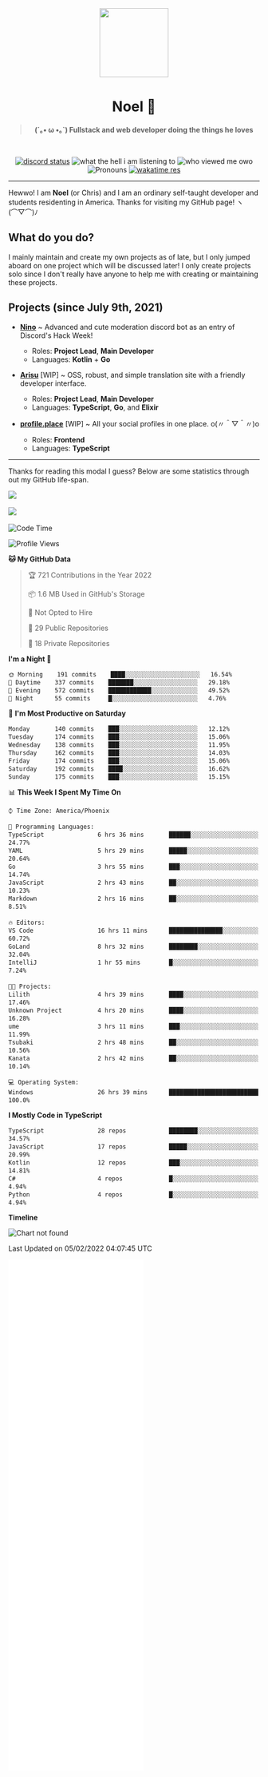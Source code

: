 <div align='center'>
  <div align='center'>
    <img
      src='https://cdn.floofy.dev/art/icons/icon_cinnamonserval.png'
      width='138'
      height='138'
    />
  </div>
  <h1>Noel 🐾</h1>
  <blockquote><strong>(´｡• ω •｡`) Fullstack and web developer doing the things he loves</strong></blockquote>

  <br />

  <a href='https://discord.com/users/280158289667555328' target='_blank'><img alt="discord status" src="https://dev.discordprofiles.me/badge/status/280158289667555328" /></a>
  <img alt="what the hell i am listening to" src="https://dev.discordprofiles.me/badge/spotify/280158289667555328" />
  <img alt="who viewed me owo" src="https://komarev.com/ghpvc/?username=auguwu" />
  <img alt='Pronouns' src='https://img.shields.io/endpoint?url=https://pronoundb.org/shields/6004d014406af11e4593a013' />
  <a href="https://wakatime.com/@auguwu" target='_blank'>
    <img alt='wakatime res' src='https://wakatime.com/badge/user/89736485-42ec-4c0f-a2f3-481db74514dc.svg' />
  </a>
</div>

<hr />

Hewwo! I am **Noel** (or Chris) and I am an ordinary self-taught developer and students residenting in America. Thanks for visiting my GitHub page! ヽ(⌒▽⌒)ﾉ

## What do you do?
I mainly maintain and create my own projects as of late, but I only jumped aboard on one project which will be discussed later! I only create projects
solo since I don't really have anyone to help me with creating or maintaining these projects.

## Projects (since July 9th, 2021)
- [**Nino**](https://nino.sh) ~ Advanced and cute moderation discord bot as an entry of Discord's Hack Week!
  - Roles: **Project Lead**, **Main Developer**
  - Languages: **Kotlin** + **Go**

- [**Arisu**](https://arisu.land) [WIP] ~ OSS, robust, and simple translation site with a friendly developer interface.
  - Roles: **Project Lead**, **Main Developer**
  - Languages: **TypeScript**, **Go**, and **Elixir**

- [**profile.place**](https://profile.place) [WIP] ~ All your social profiles in one place. o(〃＾▽＾〃)o
  - Roles: **Frontend**
  - Languages: **TypeScript**

---

Thanks for reading this modal I guess? Below are some statistics through out my GitHub life-span.

![](https://github-readme-stats.vercel.app/api?username=auguwu&count_private=true&show_icons=true&theme=gruvbox)

![](https://github-readme-stats.vercel.app/api/top-langs/?username=auguwu&layout=compact&theme=gruvbox)

<!--START_SECTION:waka-->
![Code Time](http://img.shields.io/badge/Code%20Time-2%2C702%20hrs%2024%20mins-blue)

![Profile Views](http://img.shields.io/badge/Profile%20Views-57-blue)

**🐱 My GitHub Data** 

> 🏆 721 Contributions in the Year 2022
 > 
> 📦 1.6 MB Used in GitHub's Storage 
 > 
> 🚫 Not Opted to Hire
 > 
> 📜 29 Public Repositories 
 > 
> 🔑 18 Private Repositories  
 > 
**I'm a Night 🦉** 

```text
🌞 Morning    191 commits    ████░░░░░░░░░░░░░░░░░░░░░   16.54% 
🌆 Daytime    337 commits    ███████░░░░░░░░░░░░░░░░░░   29.18% 
🌃 Evening    572 commits    ████████████░░░░░░░░░░░░░   49.52% 
🌙 Night      55 commits     █░░░░░░░░░░░░░░░░░░░░░░░░   4.76%

```
📅 **I'm Most Productive on Saturday** 

```text
Monday       140 commits    ███░░░░░░░░░░░░░░░░░░░░░░   12.12% 
Tuesday      174 commits    ███░░░░░░░░░░░░░░░░░░░░░░   15.06% 
Wednesday    138 commits    ███░░░░░░░░░░░░░░░░░░░░░░   11.95% 
Thursday     162 commits    ███░░░░░░░░░░░░░░░░░░░░░░   14.03% 
Friday       174 commits    ███░░░░░░░░░░░░░░░░░░░░░░   15.06% 
Saturday     192 commits    ████░░░░░░░░░░░░░░░░░░░░░   16.62% 
Sunday       175 commits    ███░░░░░░░░░░░░░░░░░░░░░░   15.15%

```


📊 **This Week I Spent My Time On** 

```text
⌚︎ Time Zone: America/Phoenix

💬 Programming Languages: 
TypeScript               6 hrs 36 mins       ██████░░░░░░░░░░░░░░░░░░░   24.77% 
YAML                     5 hrs 29 mins       █████░░░░░░░░░░░░░░░░░░░░   20.64% 
Go                       3 hrs 55 mins       ███░░░░░░░░░░░░░░░░░░░░░░   14.74% 
JavaScript               2 hrs 43 mins       ██░░░░░░░░░░░░░░░░░░░░░░░   10.23% 
Markdown                 2 hrs 16 mins       ██░░░░░░░░░░░░░░░░░░░░░░░   8.51%

🔥 Editors: 
VS Code                  16 hrs 11 mins      ███████████████░░░░░░░░░░   60.72% 
GoLand                   8 hrs 32 mins       ████████░░░░░░░░░░░░░░░░░   32.04% 
IntelliJ                 1 hr 55 mins        █░░░░░░░░░░░░░░░░░░░░░░░░   7.24%

🐱‍💻 Projects: 
Lilith                   4 hrs 39 mins       ████░░░░░░░░░░░░░░░░░░░░░   17.46% 
Unknown Project          4 hrs 20 mins       ████░░░░░░░░░░░░░░░░░░░░░   16.28% 
ume                      3 hrs 11 mins       ███░░░░░░░░░░░░░░░░░░░░░░   11.99% 
Tsubaki                  2 hrs 48 mins       ██░░░░░░░░░░░░░░░░░░░░░░░   10.56% 
Kanata                   2 hrs 42 mins       ██░░░░░░░░░░░░░░░░░░░░░░░   10.14%

💻 Operating System: 
Windows                  26 hrs 39 mins      █████████████████████████   100.0%

```

**I Mostly Code in TypeScript** 

```text
TypeScript               28 repos            ████████░░░░░░░░░░░░░░░░░   34.57% 
JavaScript               17 repos            █████░░░░░░░░░░░░░░░░░░░░   20.99% 
Kotlin                   12 repos            ███░░░░░░░░░░░░░░░░░░░░░░   14.81% 
C#                       4 repos             █░░░░░░░░░░░░░░░░░░░░░░░░   4.94% 
Python                   4 repos             █░░░░░░░░░░░░░░░░░░░░░░░░   4.94%

```


**Timeline**

![Chart not found](https://raw.githubusercontent.com/auguwu/auguwu/master/charts/bar_graph.png) 


 Last Updated on 05/02/2022 04:07:45 UTC
<!--END_SECTION:waka-->

![](./github-metrics.svg)
